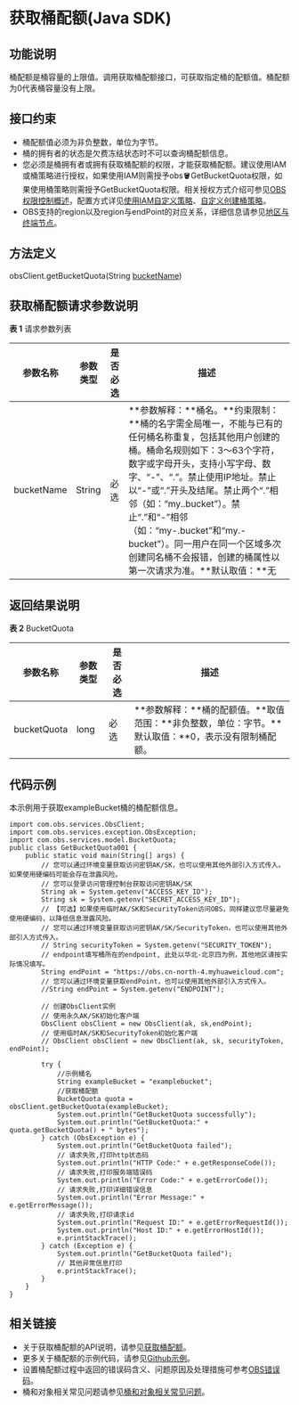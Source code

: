 # 获取桶配额\(Java SDK\)<a name="obs_21_0415"></a>

## 功能说明<a name="section016612589104"></a>

桶配额是桶容量的上限值。调用获取桶配额接口，可获取指定桶的配额值。桶配额为0代表桶容量没有上限。

## 接口约束<a name="section33112029112115"></a>

-   桶配额值必须为非负整数，单位为字节。
-   桶的拥有者的状态是欠费冻结状态时不可以查询桶配额信息。
-   您必须是桶拥有者或拥有获取桶配额的权限，才能获取桶配额。建议使用IAM或桶策略进行授权，如果使用IAM则需授予obs:bucket:GetBucketQuota权限，如果使用桶策略则需授予GetBucketQuota权限。相关授权方式介绍可参见[OBS权限控制概述](https://support.huaweicloud.com/perms-cfg-obs/obs_40_0001.html)，配置方式详见[使用IAM自定义策略](https://support.huaweicloud.com/usermanual-obs/obs_03_0121.html)、[自定义创建桶策略](https://support.huaweicloud.com/usermanual-obs/obs_03_0123.html)。
-   OBS支持的region以及region与endPoint的对应关系，详细信息请参见[地区与终端节点](https://developer.huaweicloud.com/endpoint?OBS)。

## 方法定义<a name="section49857648"></a>

obsClient.getBucketQuota\(String  [bucketName](#table52189740)\)

## 获取桶配额请求参数说明<a name="section46065648"></a>

**表 1**  请求参数列表

|**参数名称**|**参数类型**|**是否必选**|**描述**|
|--|--|--|--|
|bucketName|String|必选|**参数解释：**桶名。**约束限制：**桶的名字需全局唯一，不能与已有的任何桶名称重复，包括其他用户创建的桶。桶命名规则如下：3～63个字符，数字或字母开头，支持小写字母、数字、“-”、“.”。禁止使用IP地址。禁止以“-”或“.”开头及结尾。禁止两个“.”相邻（如：“my..bucket”）。禁止“.”和“-”相邻（如：“my-.bucket”和“my.-bucket”）。同一用户在同一个区域多次创建同名桶不会报错，创建的桶属性以第一次请求为准。**默认取值：**无|


## 返回结果说明<a name="section142991433567"></a>

**表 2**  BucketQuota

|**参数名称**|**参数类型**|**是否必选**|**描述**|
|--|--|--|--|
|bucketQuota|long|必选|**参数解释：**桶的配额值。**取值范围：**非负整数，单位：字节。**默认取值：**0，表示没有限制桶配额。|


## 代码示例<a name="section105838221315"></a>

本示例用于获取exampleBucket桶的桶配额信息。

```
import com.obs.services.ObsClient;
import com.obs.services.exception.ObsException;
import com.obs.services.model.BucketQuota;
public class GetBucketQuota001 {
    public static void main(String[] args) {
        // 您可以通过环境变量获取访问密钥AK/SK，也可以使用其他外部引入方式传入。如果使用硬编码可能会存在泄露风险。
        // 您可以登录访问管理控制台获取访问密钥AK/SK
        String ak = System.getenv("ACCESS_KEY_ID");
        String sk = System.getenv("SECRET_ACCESS_KEY_ID");
        // 【可选】如果使用临时AK/SK和SecurityToken访问OBS，同样建议您尽量避免使用硬编码，以降低信息泄露风险。
        // 您可以通过环境变量获取访问密钥AK/SK/SecurityToken，也可以使用其他外部引入方式传入。
        // String securityToken = System.getenv("SECURITY_TOKEN");
        // endpoint填写桶所在的endpoint, 此处以华北-北京四为例，其他地区请按实际情况填写。
        String endPoint = "https://obs.cn-north-4.myhuaweicloud.com";
        // 您可以通过环境变量获取endPoint，也可以使用其他外部引入方式传入。
        //String endPoint = System.getenv("ENDPOINT");
        
        // 创建ObsClient实例
        // 使用永久AK/SK初始化客户端
        ObsClient obsClient = new ObsClient(ak, sk,endPoint);
        // 使用临时AK/SK和SecurityToken初始化客户端
        // ObsClient obsClient = new ObsClient(ak, sk, securityToken, endPoint);

        try {
            //示例桶名
            String exampleBucket = "examplebucket";
            //获取桶配额
            BucketQuota quota = obsClient.getBucketQuota(exampleBucket);
            System.out.println("GetBucketQuota successfully");
            System.out.println("GetBucketQuota:" + quota.getBucketQuota() + " bytes");
        } catch (ObsException e) {
            System.out.println("GetBucketQuota failed");
            // 请求失败,打印http状态码
            System.out.println("HTTP Code:" + e.getResponseCode());
            // 请求失败,打印服务端错误码
            System.out.println("Error Code:" + e.getErrorCode());
            // 请求失败,打印详细错误信息
            System.out.println("Error Message:" + e.getErrorMessage());
            // 请求失败,打印请求id
            System.out.println("Request ID:" + e.getErrorRequestId());
            System.out.println("Host ID:" + e.getErrorHostId());
            e.printStackTrace();
        } catch (Exception e) {
            System.out.println("GetBucketQuota failed");
            // 其他异常信息打印
            e.printStackTrace();
        }
    }
}
```

## 相关链接<a name="section143419113184"></a>

-   关于获取桶配额的API说明，请参见[获取桶配额](https://support.huaweicloud.com/api-obs/obs_04_0053.html)。
-   更多关于桶配额的示例代码，请参见[Github示例](https://github.com/huaweicloud/huaweicloud-sdk-java-obs/blob/master/app/src/test/java/samples_java/BucketOperationsSample.java)。
-   设置桶配额过程中返回的错误码含义、问题原因及处理措施可参考[OBS错误码](https://support.huaweicloud.com/api-obs/obs_04_0115.html#section1)。
-   桶和对象相关常见问题请参见[桶和对象相关常见问题](https://support.huaweicloud.com/obs_faq/obs_faq_1200.html)。


